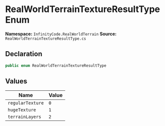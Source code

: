 # RealWorldTerrainTextureResultType Enum

**Namespace:** `InfinityCode.RealWorldTerrain`
**Source:** `RealWorldTerrainTextureResultType.cs`

## Declaration

```csharp
public enum RealWorldTerrainTextureResultType
```

## Values

| Name | Value |
|------|-------|
| `regularTexture` | `0` |
| `hugeTexture` | `1` |
| `terrainLayers` | `2` |

